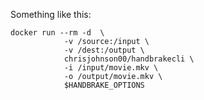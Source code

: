 Something like this:

    docker run --rm -d  \
                -v /source:/input \
                -v /dest:/output \
                chrisjohnson00/handbrakecli \
                -i /input/movie.mkv \
                -o /output/movie.mkv \
                $HANDBRAKE_OPTIONS